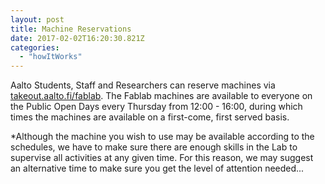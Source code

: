 ```yaml
---
layout: post
title: Machine Reservations
date: 2017-02-02T16:20:30.821Z
categories:
  - "howItWorks"
---
```


Aalto Students, Staff and Researchers can reserve machines via [takeout.aalto.fi/fablab](https://takeout.aalto.fi).
The Fablab machines are available to everyone on the Public Open Days every Thursday from 12:00 - 16:00, during which times the machines are available on a first-come, first served basis.

\*Although the machine you wish to use may be available according to the schedules, we have to make sure there are enough skills in the Lab to supervise all activities at any given time. For this reason, we may suggest an alternative time to make sure you get the level of attention needed...
